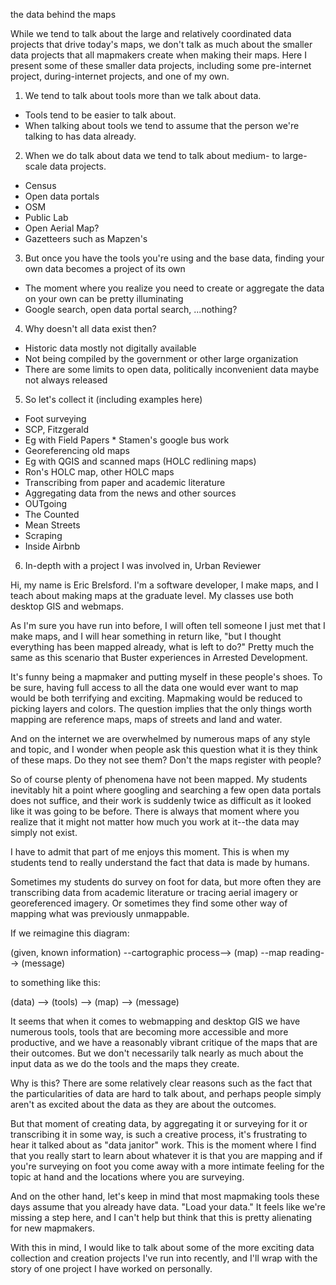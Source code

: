 the data behind the maps

While we tend to talk about the large and relatively coordinated data projects that drive today's maps, we don't talk as much about the smaller data projects that all mapmakers create when making their maps. Here I present some of these smaller data projects, including some pre-internet project, during-internet projects, and one of my own.

 1. We tend to talk about tools more than we talk about data.
  * Tools tend to be easier to talk about.
  * When talking about tools we tend to assume that the person we're talking to has data already.
 2. When we do talk about data we tend to talk about medium- to large-scale data projects.
  * Census
  * Open data portals
  * OSM
  * Public Lab
  * Open Aerial Map?
  * Gazetteers such as Mapzen's
 3. But once you have the tools you're using and the base data, finding your own data becomes a project of its own
  * The moment where you realize you need to create or aggregate the data on your own can be pretty illuminating
  * Google search, open data portal search, ...nothing?
 4. Why doesn't all data exist then?
  * Historic data mostly not digitally available
  * Not being compiled by the government or other large organization
  * There are some limits to open data, politically inconvenient data maybe not always released
 5. So let's collect it (including examples here)
  * Foot surveying
   * SCP, Fitzgerald
   * Eg with Field Papers
    * Stamen's google bus work
  * Georeferencing old maps
   * Eg with QGIS and scanned maps (HOLC redlining maps)
   * Ron's HOLC map, other HOLC maps
  * Transcribing from paper and academic literature
   * Aggregating data from the news and other sources
   * OUTgoing
   * The Counted
   * Mean Streets
  * Scraping
   * Inside Airbnb
 6. In-depth with a project I was involved in, Urban Reviewer




Hi, my name is Eric Brelsford. I'm a software developer, I make maps, and I teach about making maps at the graduate level. My classes use both desktop GIS and webmaps.

As I'm sure you have run into before, I will often tell someone I just met that I make maps, and I will hear something in return like, "but I thought everything has been mapped already, what is left to do?" Pretty much the same as this scenario that Buster experiences in Arrested Development.

It's funny being a mapmaker and putting myself in these people's shoes. To be sure, having full access to all the data one would ever want to map would be both terrifying and exciting. Mapmaking would be reduced to picking layers and colors. The question implies that the only things worth mapping are reference maps, maps of streets and land and water.

And on the internet we are overwhelmed by numerous maps of any style and topic, and I wonder when people ask this question what it is they think of these maps. Do they not see them? Don't the maps register with people?

So of course plenty of phenomena have not been mapped. My students inevitably hit a point where googling and searching a few open data portals does not suffice, and their work is suddenly twice as difficult as it looked like it was going to be before. There is always that moment where you realize that it might not matter how much you work at it--the data may simply not exist.

I have to admit that part of me enjoys this moment. This is when my students tend to really understand the fact that data is made by humans.

Sometimes my students do survey on foot for data, but more often they are transcribing data from academic literature or tracing aerial imagery or georeferenced imagery. Or sometimes they find some other way of mapping what was previously unmappable.


If we reimagine this diagram:

(given, known information) --cartographic process--> (map) --map reading--> (message)

to something like this:

(data) --> (tools) --> (map) --> (message)

It seems that when it comes to webmapping and desktop GIS we have numerous tools, tools that are becoming more accessible and more productive, and we have a reasonably vibrant critique of the maps that are their outcomes. But we don't necessarily talk nearly as much about the input data as we do the tools and the maps they create.

Why is this? There are some relatively clear reasons such as the fact that the particularities of data are hard to talk about, and perhaps people simply aren't as excited about the data as they are about the outcomes.


But that moment of creating data, by aggregating it or surveying for it or transcribing it in some way, is such a creative process, it's frustrating to hear it talked about as "data janitor" work. This is the moment where I find that you really start to learn about whatever it is that you are mapping and if you're surveying on foot you come away with a more intimate feeling for the topic at hand and the locations where you are surveying.

And on the other hand, let's keep in mind that most mapmaking tools these days assume that you already have data. "Load your data." It feels like we're missing a step here, and I can't help but think that this is pretty alienating for new mapmakers.

With this in mind, I would like to talk about some of the more exciting data collection and creation projects I've run into recently, and I'll wrap with the story of one project I have worked on personally.
